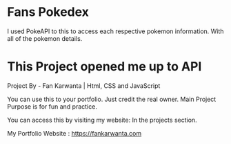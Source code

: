 # Fans Pokedex 

I used PokeAPI to this to access each respective pokemon information. With all of the pokemon details.

# This Project opened me up to API

Project By - Fan Karwanta | Html, CSS and JavaScript


You can use this to your portfolio. Just credit the real owner.
Main Project Purpose is for fun and practice.

You can access this by visiting my website: In the projects section.

My Portfolio Website : https://fankarwanta.com
